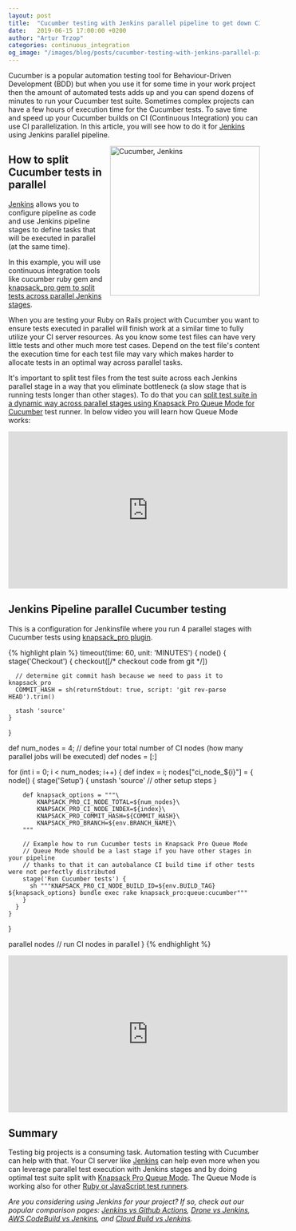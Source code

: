 ```yaml
---
layout: post
title:  "Cucumber testing with Jenkins parallel pipeline to get down CI build time"
date:   2019-06-15 17:00:00 +0200
author: "Artur Trzop"
categories: continuous_integration
og_image: "/images/blog/posts/cucumber-testing-with-jenkins-parallel-pipeline-to-get-down-ci-build-time/cucumber_jenkins.jpeg"
---
```


Cucumber is a popular automation testing tool for Behaviour-Driven Development (BDD) but when you use it for some time in your work project then the amount of automated tests adds up and you can spend dozens of minutes to run your Cucumber test suite. Sometimes complex projects can have a few hours of execution time for the Cucumber tests. To save time and speed up your Cucumber builds on CI (Continuous Integration) you can use CI parallelization. In this article, you will see how to do it for [Jenkins](https://knapsackpro.com/ci_servers/jenkins?utm_source=docs_knapsackpro&utm_medium=blog_post&utm_campaign=cucumber-testing-with-jenkins-parallel-pipeline-to-get-down-ci-build-time) using Jenkins parallel pipeline.

<img src="/images/blog/posts/cucumber-testing-with-jenkins-parallel-pipeline-to-get-down-ci-build-time/cucumber_jenkins.jpeg" style="width:300px;margin-left: 15px;float:right;" alt="Cucumber, Jenkins" />

## How to split Cucumber tests in parallel

[Jenkins](https://knapsackpro.com/ci_servers/jenkins?utm_source=docs_knapsackpro&utm_medium=blog_post&utm_campaign=cucumber-testing-with-jenkins-parallel-pipeline-to-get-down-ci-build-time) allows you to configure pipeline as code and use Jenkins pipeline stages to define tasks that will be executed in parallel (at the same time).

In this example, you will use continuous integration tools like cucumber ruby gem and [knapsack_pro gem to split tests across parallel Jenkins stages](https://knapsackpro.com?utm_source=docs_knapsackpro&utm_medium=blog_post&utm_campaign=cucumber-testing-with-jenkins-parallel-pipeline-to-get-down-ci-build-time).

When you are testing your Ruby on Rails project with Cucumber you want to ensure tests executed in parallel will finish work at a similar time to fully utilize your CI server resources. As you know some test files can have very little tests and other much more test cases. Depend on the test file's content the execution time for each test file may vary which makes harder to allocate tests in an optimal way across parallel tasks.

It's important to split test files from the test suite across each Jenkins parallel stage in a way that you eliminate bottleneck (a slow stage that is running tests longer than other stages). To do that you can [split test suite in a dynamic way across parallel stages using Knapsack Pro Queue Mode for Cucumber](https://knapsackpro.com?utm_source=docs_knapsackpro&utm_medium=blog_post&utm_campaign=cucumber-testing-with-jenkins-parallel-pipeline-to-get-down-ci-build-time) test runner. In below video you will learn how Queue Mode works:

<iframe width="560" height="315" src="https://www.youtube.com/embed/hUEB1XDKEFY" frameborder="0" allow="accelerometer; autoplay; encrypted-media; gyroscope; picture-in-picture" allowfullscreen></iframe>

## Jenkins Pipeline parallel Cucumber testing

This is a configuration for Jenkinsfile where you run 4 parallel stages with Cucumber tests using [knapsack_pro plugin](https://knapsackpro.com?utm_source=docs_knapsackpro&utm_medium=blog_post&utm_campaign=cucumber-testing-with-jenkins-parallel-pipeline-to-get-down-ci-build-time).

{% highlight plain %}
timeout(time: 60, unit: 'MINUTES') {
  node() {
    stage('Checkout') {
      checkout([/* checkout code from git */])

      // determine git commit hash because we need to pass it to knapsack_pro
      COMMIT_HASH = sh(returnStdout: true, script: 'git rev-parse HEAD').trim()

      stash 'source'
    }
  }

  def num_nodes = 4; // define your total number of CI nodes (how many parallel jobs will be executed)
  def nodes = [:]

  for (int i = 0; i < num_nodes; i++) {
    def index = i;
    nodes["ci_node_${i}"] = {
      node() {
        stage('Setup') {
          unstash 'source'
          // other setup steps
        }

        def knapsack_options = """\
            KNAPSACK_PRO_CI_NODE_TOTAL=${num_nodes}\
            KNAPSACK_PRO_CI_NODE_INDEX=${index}\
            KNAPSACK_PRO_COMMIT_HASH=${COMMIT_HASH}\
            KNAPSACK_PRO_BRANCH=${env.BRANCH_NAME}\
        """

        // Example how to run Cucumber tests in Knapsack Pro Queue Mode
        // Queue Mode should be a last stage if you have other stages in your pipeline
        // thanks to that it can autobalance CI build time if other tests were not perfectly distributed
        stage('Run Cucumber tests') {
          sh """KNAPSACK_PRO_CI_NODE_BUILD_ID=${env.BUILD_TAG} ${knapsack_options} bundle exec rake knapsack_pro:queue:cucumber"""
        }
      }
    }
  }

  parallel nodes // run CI nodes in parallel
}
{% endhighlight %}

<iframe width="560" height="315" src="https://www.youtube.com/embed/QWfFiJF1GyU" frameborder="0" allow="accelerometer; autoplay; encrypted-media; gyroscope; picture-in-picture" allowfullscreen></iframe>

## Summary

Testing big projects is a consuming task. Automation testing with Cucumber can help with that. Your CI server like [Jenkins](https://knapsackpro.com/ci_servers/jenkins?utm_source=docs_knapsackpro&utm_medium=blog_post&utm_campaign=cucumber-testing-with-jenkins-parallel-pipeline-to-get-down-ci-build-time) can help even more when you can leverage parallel test execution with Jenkins stages and by doing optimal test suite split with [Knapsack Pro Queue Mode](https://knapsackpro.com?utm_source=docs_knapsackpro&utm_medium=blog_post&utm_campaign=cucumber-testing-with-jenkins-parallel-pipeline-to-get-down-ci-build-time). The Queue Mode is working also for other [Ruby or JavaScript test runners](/).

<i>Are you considering using Jenkins for your project? If so, check out our popular comparison pages: [Jenkins vs Github Actions](https://knapsackpro.com/ci_comparisons/jenkins/vs/github-actions?utm_source=docs_knapsackpro&utm_medium=blog_post&utm_campaign=cucumber-testing-with-jenkins-parallel-pipeline-to-get-down-ci-build-time), [Drone vs Jenkins](https://knapsackpro.com/ci_comparisons/drone/vs/jenkins?utm_source=docs_knapsackpro&utm_medium=blog_post&utm_campaign=cucumber-testing-with-jenkins-parallel-pipeline-to-get-down-ci-build-time), [AWS CodeBuild vs Jenkins](https://knapsackpro.com/ci_comparisons/aws-codebuild/vs/jenkins?utm_source=docs_knapsackpro&utm_medium=blog_post&utm_campaign=cucumber-testing-with-jenkins-parallel-pipeline-to-get-down-ci-build-time), and [Cloud Build vs Jenkins](https://knapsackpro.com/ci_comparisons/google-cloud-build/vs/jenkins?utm_source=docs_knapsackpro&utm_medium=blog_post&utm_campaign=cucumber-testing-with-jenkins-parallel-pipeline-to-get-down-ci-build-time).</i>
